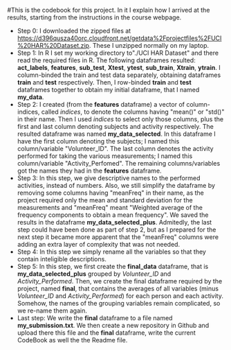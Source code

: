 #This is the codebook for this project. In it I explain how I arrived at the results, starting from the instructions in the course webpage.

* Step 0:  I downloaded the zipped files at https://d396qusza40orc.cloudfront.net/getdata%2Fprojectfiles%2FUCI%20HAR%20Dataset.zip. These I unzipped normally on my laptop. 
* Step 1: In R I set my working directory to"./UCI HAR Dataset" and there read the required files in R. The following dataframes resulted: **act_labels**, **features**, **sub_test**, **Xtest**, **ytest**, **sub_train**, **Xtrain**, **ytrain**. I column-binded the train and test data separately, obtaining dataframes **train** and **test** respectively. Then, I row-binded **train** and **test** dataframes together to obtain my initial dataframe, that I named **my_data**. 
* Step 2: I created (from the **features** dataframe) a vector of column-indices, called *indices*, to denote the columns having "mean()" or "std()" in their name. Then I used *indices* to select only those columns, plus the first and last column denoting subjects and activity respectively. The resulted dataframe was named **my_data_selected**. In this dataframe I have the first column denoting the subjects; I named this column/variable "Volunteer_ID". The last column denotes the activity performed for taking the various measurements; I named this column/variable "Activity_Perfomed". The remaining columns/variables got the names they had in the **features** dataframe.
* Step 3: In this step, we give descriptive names to the performed activities, instead of numbers. Also, we still simplify the dataframe by removing some columns having "meanFreq" in their name, as the project required only the mean and standard deviation for the measurements and "meanFreq" meant "Weighted average of the frequency components to obtain a mean frequency". We saved the results in the dataframe **my_data_selected_plus**. Admitedly, the last step could have been done as part of step 2, but as I prepared for the next step it became more apparent that the "meanFreq" columns were adding an extra layer of complexity that was not needed.
* Step 4: In this step we simply rename all the variables so that they contain inteligible descriptions.
* Step 5: In this step, we first create the **final_data** dataframe, that is **my_data_selected_plus** grouped by *Volunteer_ID* and *Activity_Performed*. Then, we create the final dataframe required by the project, named **final**, that contains the averages of all variables (minus *Volunteer_ID* and *Activity_Performed*) for each person and each activity. Somehow, the names of the grouping variables remain complicated, so we re-name them again.
* Last step: We write the **final** dataframe to a file named **my_submission.txt**. We then create a new repository in Github and upload there this file and the **final** dataframe, write the current CodeBook as well the the Readme file.
